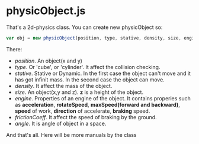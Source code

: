 # physicObject.js
  That's a 2d-physics class.
  You can create new physicObject so:
  ``` JavaScript
 var obj = new physicObject(position, type, stative, density, size, engine, frictionCoeff, angle);
 ```
 There:
 - *position*. An object(x and y)
 - *type*. Or 'cube', or 'cylinder'. It affect the collision checking.
 - *stative*. Stative or Dynamic. In the first case the object can't move and it has got infinit mass. In the second case the object can move.
 - *density*. It affect the mass of the object.
 - *size*. An object(x,y and z). **z** is a height of the object.
 - *engine*. Properties of an engine of the object. It contains properies such as **acceleration**, **rotateSpeed**, 
 **maxSpeed(forward and backward)**, **speed** of work, **direction** of accelerate, **braking** speed.
 - *frictionCoeff*. It affect the speed of braking by the ground.
 - *angle*. It is angle of object in a space.
 
 And that's all. Here will be more manuals by the class
